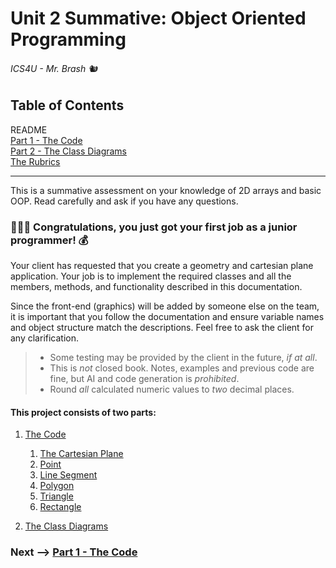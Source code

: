 # Unit 2 Summative: Object Oriented Programming

###### ICS4U - Mr. Brash 🐿️

## Table of Contents
README<br>
[Part 1 - The Code](PART1.md)<br>
[Part 2 - The Class Diagrams](PART2.md)<br>
[The Rubrics](RUBRIC.md)

---

This is a summative assessment on your knowledge of 2D arrays and basic OOP. Read carefully and ask if you have any questions.

### 🧑🏻‍💻 Congratulations, you just got your first job as a junior programmer! 💰

Your client has requested that you create a geometry and cartesian plane application. Your job is to implement the required classes and all the members, methods, and functionality described in this documentation.

Since the front-end (graphics) will be added by someone else on the team, it is important that you follow the documentation and ensure variable names and object structure match the descriptions. Feel free to ask the client for any clarification.

> - Some testing may be provided by the client in the future, _if at all_.
> - This is _not_ closed book. Notes, examples and previous code are fine, but AI and code generation is _prohibited_.
> - Round _all_ calculated numeric values to _two_ decimal places.

#### This project consists of two parts:
1. [The Code](PART1.md)
    1. [The Cartesian Plane](PART1.md#the-cartesian-plane-cartesianplane)
    2. [Point](PART1.md#point)
    3. [Line Segment](PART1.md#line-segment)
    4. [Polygon](PART1.md#polygon)
    5. [Triangle](PART1.md#triangle)
    6. [Rectangle](PART1.md#rectangle)

2. [The Class Diagrams](PART2.md)


### Next --> [Part 1 - The Code](PART1.md)
